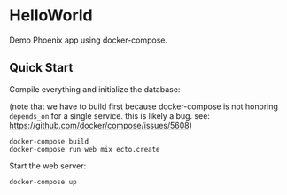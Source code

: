 # HelloWorld

Demo Phoenix app using docker-compose.


## Quick Start

Compile everything and initialize the database:

(note that we have to build first because docker-compose is not honoring `depends_on` for a single service.  this is likely a bug.  see: https://github.com/docker/compose/issues/5608)

```
docker-compose build
docker-compose run web mix ecto.create
```

Start the web server:

```
docker-compose up
```
